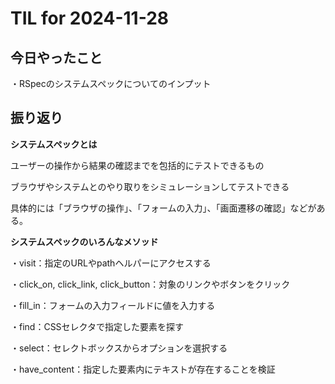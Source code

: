 # TIL for 2024-11-28

## 今日やったこと

・RSpecのシステムスペックについてのインプット


## 振り返り

**システムスペックとは**

ユーザーの操作から結果の確認までを包括的にテストできるもの

ブラウザやシステムとのやり取りをシミュレーションしてテストできる

具体的には「ブラウザの操作」、「フォームの入力」、「画面遷移の確認」などがある。


**システムスペックのいろんなメソッド**

・visit：指定のURLやpathヘルパーにアクセスする

・click_on, click_link, click_button：対象のリンクやボタンをクリック

・fill_in：フォームの入力フィールドに値を入力する

・find：CSSセレクタで指定した要素を探す

・select：セレクトボックスからオプションを選択する

・have_content：指定した要素内にテキストが存在することを検証
